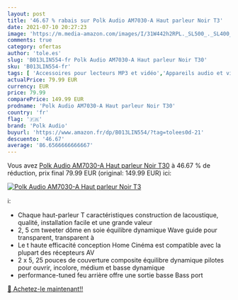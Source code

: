 ```yaml
---
layout: post
title: '46.67 % rabais sur Polk Audio AM7030-A Haut parleur Noir T3'
date: 2021-07-10 20:27:23
image: 'https://m.media-amazon.com/images/I/31W442h2RPL._SL500_._SL400_.jpg'
comments: true
category: ofertas
author: 'tole.es'
slug: 'B013LIN554-fr Polk Audio AM7030-A Haut parleur Noir T30'
sku: 'B013LIN554-fr'
tags: [ 'Accessoires pour lecteurs MP3 et vidéo','Appareils audio et video portable','Car audio','Electronique embarquée des véhicules','Electronique pour voiture','Enceintes portables et stations daccueil','Hauts parleurs','Hauts parleurs centraux','High-Tech','polk audio', ]
actualPrice: 79.99 EUR
currency: EUR
price: 79.99
comparePrice: 149.99 EUR
prodname: 'Polk Audio AM7030-A Haut parleur Noir T30'
country: 'fr'
flag: '🇫🇷'
brand: 'Polk Audio'
buyurl: 'https://www.amazon.fr/dp/B013LIN554/?tag=tolees0d-21'
descuento: '46.67'
average: '86.6566666666667'
---
```


Vous avez [Polk Audio AM7030-A Haut parleur Noir T30](https://www.amazon.fr/dp/B013LIN554/?tag=tolees0d-21)  à  46.67 % de réduction, prix final  79.99 EUR (original: 149.99 EUR) ici:

[![Polk Audio AM7030-A Haut parleur Noir T3](https://m.media-amazon.com/images/I/31W442h2RPL._SL500_._SL400_.jpg)](https://www.amazon.fr/dp/B013LIN554/?tag=tolees0d-21)

ℹ️:

- Chaque haut-parleur T caractéristiques construction de lacoustique, qualité, installation facile et une grande valeur
- 2, 5 cm tweeter dôme en soie équilibre dynamique Wave guide pour transparent, transparent à
- Le t haute efficacité conception Home Cinéma est compatible avec la plupart des récepteurs AV
- 2 x 5, 25 pouces de couverture composite équilibre dynamique pilotes pour ouvrir, incolore, médium et basse dynamique
- performance-tuned feu arrière offre une sortie basse Bass port

[🛒 Achetez-le maintenant!!](https://www.amazon.fr/dp/B013LIN554/?tag=tolees0d-21)
